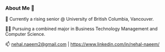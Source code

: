 ### About Me 📣

<!--
**Nehal-Naeem/Nehal-Naeem** is a ✨ _special_ ✨ repository because its `README.md` (this file) appears on your GitHub profile.

Here are some ideas to get you started:

- 🔭 I’m currently working on ...
- 🌱 I’m currently learning ...
- 👯 I’m looking to collaborate on ...
- 🤔 I’m looking for help with ...
- 💬 Ask me about ...
- 📫 How to reach me: ...
- 😄 Pronouns: ...
- ⚡ Fun fact: ...
-->

🏫 Currently a rising senior @ University of British Columbia, Vancouver.

👨‍💻 Pursuing a combined major in Business Technology Management and Computer Science.

📫 nehal.naeem2@gmail.com | https://www.linkedin.com/in/nehal-naeem/
